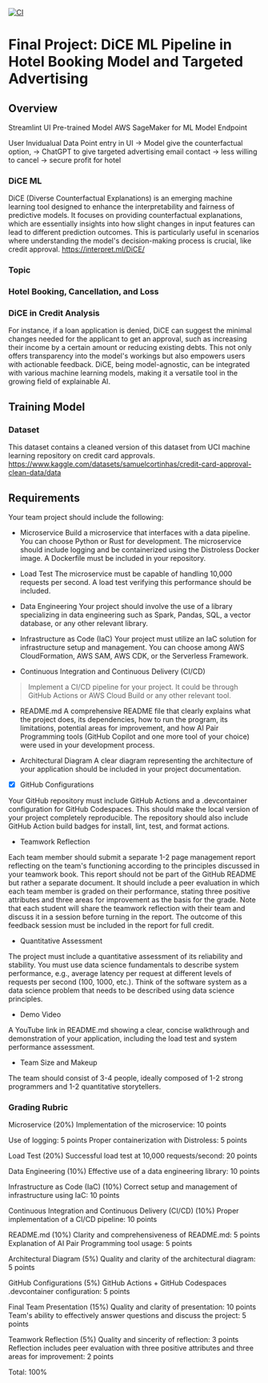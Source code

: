 [![CI](https://github.com/zhuminghui17/python-template/actions/workflows/cicd.yml/badge.svg)](https://github.com/zhuminghui17/python-template/actions/workflows/cicd.yml)

# Final Project: DiCE ML Pipeline in Hotel Booking Model and Targeted Advertising

## Overview

Streamlint UI
Pre-trained Model
AWS SageMaker for ML Model Endpoint

User Invidualual Data Point entry in UI -> Model give the counterfactual option, -> ChatGPT to give targeted advertising email contact -> less willing to cancel -> secure profit for hotel


### DiCE ML
DiCE (Diverse Counterfactual Explanations) is an emerging machine learning tool designed to enhance the interpretability and fairness of predictive models. It focuses on providing counterfactual explanations, which are essentially insights into how slight changes in input features can lead to different prediction outcomes. This is particularly useful in scenarios where understanding the model's decision-making process is crucial, like credit approval.
https://interpret.ml/DiCE/

### Topic
### Hotel Booking, Cancellation, and Loss


### DiCE in Credit Analysis
For instance, if a loan application is denied, DiCE can suggest the minimal changes needed for the applicant to get an approval, such as increasing their income by a certain amount or reducing existing debts. This not only offers transparency into the model's workings but also empowers users with actionable feedback. DiCE, being model-agnostic, can be integrated with various machine learning models, making it a versatile tool in the growing field of explainable AI.

## Training Model

### Dataset
This dataset contains a cleaned version of this dataset from UCI machine learning repository on credit card approvals.
https://www.kaggle.com/datasets/samuelcortinhas/credit-card-approval-clean-data/data

###

## Requirements
Your team project should include the following:

* Microservice
Build a microservice that interfaces with a data pipeline. You can choose Python or Rust for development. The microservice should include logging and be containerized using the Distroless Docker image. A Dockerfile must be included in your repository.

* Load Test
The microservice must be capable of handling 10,000 requests per second. A load test verifying this performance should be included.

* Data Engineering
Your project should involve the use of a library specializing in data engineering such as Spark, Pandas, SQL, a vector database, or any other relevant library.

* Infrastructure as Code (IaC)
Your project must utilize an IaC solution for infrastructure setup and management. You can choose among AWS CloudFormation, AWS SAM, AWS CDK, or the Serverless Framework.

* Continuous Integration and Continuous Delivery (CI/CD)
> Implement a CI/CD pipeline for your project. It could be through GitHub Actions or AWS Cloud Build or any other relevant tool.

* README.md
A comprehensive README file that clearly explains what the project does, its dependencies, how to run the program, its limitations, potential areas for improvement, and how AI Pair Programming tools (GitHub Copilot and one more tool of your choice) were used in your development process.

* Architectural Diagram
A clear diagram representing the architecture of your application should be included in your project documentation.

-[x] GitHub Configurations

Your GitHub repository must include GitHub Actions and a .devcontainer configuration for GitHub Codespaces. This should make the local version of your project completely reproducible. The repository should also include GitHub Action build badges for install, lint, test, and format actions.

* Teamwork Reflection

Each team member should submit a separate 1-2 page management report reflecting on the team's functioning according to the principles discussed in your teamwork book. This report should not be part of the GitHub README but rather a separate document. It should include a peer evaluation in which each team member is graded on their performance, stating three positive attributes and three areas for improvement as the basis for the grade. Note that each student will share the teamwork reflection with their team and discuss it in a session before turning in the report. The outcome of this feedback session must be included in the report for full credit.

* Quantitative Assessment

The project must include a quantitative assessment of its reliability and stability. You must use data science fundamentals to describe system performance, e.g., average latency per request at different levels of requests per second (100, 1000, etc.). Think of the software system as a data science problem that needs to be described using data science principles.

* Demo Video

A YouTube link in README.md showing a clear, concise walkthrough and demonstration of your application, including the load test and system performance assessment.

* Team Size and Makeup

The team should consist of 3-4 people, ideally composed of 1-2 strong programmers and 1-2 quantitative storytellers.

### Grading Rubric

Microservice (20%)
Implementation of the microservice: 10 points

Use of logging: 5 points
Proper containerization with Distroless: 5 points

Load Test (20%)
Successful load test at 10,000 requests/second: 20 points

Data Engineering (10%)
Effective use of a data engineering library: 10 points

Infrastructure as Code (IaC) (10%)
Correct setup and management of infrastructure using IaC: 10 points

Continuous Integration and Continuous Delivery (CI/CD) (10%)
Proper implementation of a CI/CD pipeline: 10 points

README.md (10%)
Clarity and comprehensiveness of README.md: 5 points
Explanation of AI Pair Programming tool usage: 5 points

Architectural Diagram (5%)
Quality and clarity of the architectural diagram: 5 points

GitHub Configurations (5%)
GitHub Actions + GitHub Codespaces .devcontainer configuration: 5 points

Final Team Presentation (15%)
Quality and clarity of presentation: 10 points
Team's ability to effectively answer questions and discuss the project: 5 points

Teamwork Reflection (5%)
Quality and sincerity of reflection: 3 points
Reflection includes peer evaluation with three positive attributes and three areas for improvement: 2 points

Total: 100%
